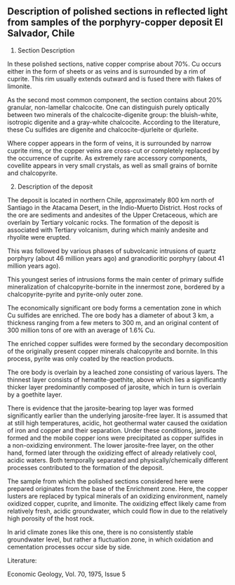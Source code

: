 ## Description of polished sections in reflected light from samples of the porphyry-copper deposit El Salvador, Chile

1. Section Description

In these polished sections, native copper comprise about 70%. Cu occurs either in the form of sheets or as veins and is surrounded by a rim of cuprite. This rim usually extends outward and is fused there with flakes of limonite.

As the second most common component, the section contains about 20% granular, non-lamellar chalcocite. One can distinguish purely optically between two minerals of the chalcocite-digenite group: the bluish-white, isotropic digenite and a gray-white chalcocite. According to the literature, these Cu sulfides are digenite and chalcocite-djurleite or djurleite.

Where copper appears in the form of veins, it is surrounded by narrow cuprite rims, or the copper veins are cross-cut or completely replaced by the occurrence of cuprite. As extremely rare accessory components, covellite appears in very small crystals, as well as small grains of bornite and chalcopyrite. 


2. Description of the deposit

The deposit is located in northern Chile, approximately 800 km north of Santiago in the Atacama Desert, in the Indio-Muerto District. Host rocks of the ore are sediments and andesites of the Upper Cretaceous, which are overlain by Tertiary volcanic rocks. The formation of the deposit is associated with Tertiary volcanism, during which mainly andesite and rhyolite were erupted.

This was followed by various phases of subvolcanic intrusions of quartz porphyry (about 46 million years ago) and granodioritic porphyry (about 41 million years ago).

This youngest series of intrusions forms the main center of primary sulfide mineralization of chalcopyrite-bornite in the innermost zone, bordered by a chalcopyrite-pyrite and pyrite-only outer zone.

The economically significant ore body forms a cementation zone in which Cu sulfides are enriched. The ore body has a diameter of about 3 km, a thickness ranging from a few meters to 300 m, and an original content of 300 million tons of ore with an average of 1.6% Cu.

The enriched copper sulfides were formed by the secondary decomposition of the originally present copper minerals chalcopyrite and bornite. In this process, pyrite was only coated by the reaction products.

The ore body is overlain by a leached zone consisting of various layers. The thinnest layer consists of hematite-goethite, above which lies a significantly thicker layer predominantly composed of jarosite, which in turn is overlain by a goethite layer.

There is evidence that the jarosite-bearing top layer was formed significantly earlier than the underlying jarosite-free layer. It is assumed that at still high temperatures, acidic, hot geothermal water caused the oxidation of iron and copper and their separation. Under these conditions, jarosite formed and the mobile copper ions were precipitated as copper sulfides in a non-oxidizing environment. The lower jarosite-free layer, on the other hand, formed later through the oxidizing effect of already relatively cool, acidic waters. Both temporally separated and physically/chemically different processes contributed to the formation of the deposit.

The sample from which the polished sections considered here were prepared originates from the base of the Enrichment zone. Here, the copper lusters are replaced by typical minerals of an oxidizing environment, namely oxidized copper, cuprite, and limonite. The oxidizing effect likely came from relatively fresh, acidic groundwater, which could flow in due to the relatively high porosity of the host rock.

In arid climate zones like this one, there is no consistently stable groundwater level, but rather a fluctuation zone, in which oxidation and cementation processes occur side by side.

Literature:

Economic Geology, Vol. 70, 1975, Issue 5
